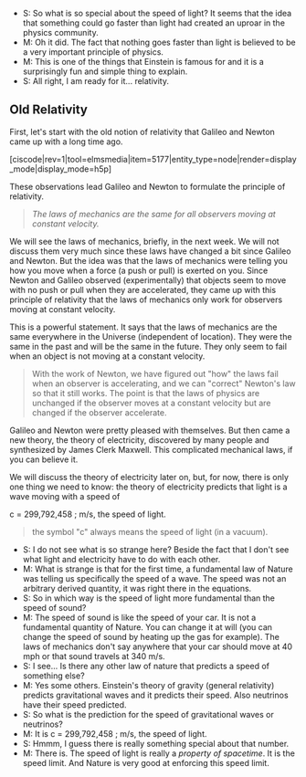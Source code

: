 - S: So what is so special about the speed of light? It seems that the idea that something could go faster than light had created an uproar in the physics community.
- M: Oh it did. The fact that nothing goes faster than light is believed to be a very important principle of physics.
- M: This is one of the things that Einstein is famous for and it is a surprisingly fun and simple thing to explain.
- S: All right, I am ready for it... relativity.

## Old Relativity

First, let's start with the old notion of relativity that Galileo and Newton came up with a long time ago.

[ciscode|rev=1|tool=elmsmedia|item=5177|entity_type=node|render=display_mode|display_mode=h5p]

These observations lead Galileo and Newton to formulate the principle of relativity.

> _The laws of mechanics are the same for all observers moving at constant velocity._

We will see the laws of mechanics, briefly, in the next week. We will not discuss them very much since these laws have changed a bit since Galileo and Newton. But the idea was that the laws of mechanics were telling you how you move when a force (a push or pull) is exerted on you. Since Newton and Galileo observed (experimentally) that objects seem to move with no push or pull when they are accelerated, they came up with this principle of relativity that the laws of mechanics only work for observers moving at constant velocity.

This is a powerful statement. It says that the laws of mechanics are the same everywhere in the Universe (independent of location). They were the same in the past and will be the same in the future. They only seem to fail when an object is not moving at a constant velocity.

> With the work of Newton, we have figured out "how" the laws fail when an observer is accelerating, and we can "correct" Newton's law so that it still works. The point is that the laws of physics are unchanged if the observer moves at a constant velocity but are changed if the observer accelerate.

Galileo and Newton were pretty pleased with themselves. But then came a new theory, the theory of electricity, discovered by many people and synthesized by James Clerk Maxwell. This complicated mechanical laws, if you can believe it.

We will discuss the theory of electricity later on, but, for now, there is only one thing we need to know: the theory of electricity predicts that light is a wave moving with a speed of

<lrn-math> c = 299,792,458 \; m/s</lrn-math>, the speed of light.

> the symbol "c" always means the speed of light (in a vacuum).

- S: I do not see what is so strange here? Beside the fact that I don't see what light and electricity have to do with each other.
- M: What is strange is that for the first time, a fundamental law of Nature was telling us specifically the speed of a wave. The speed was not an arbitrary derived quantity, it was right there in the equations.
- S: So in which way is the speed of light more fundamental than the speed of sound?
- M: The speed of sound is like the speed of your car. It is not a fundamental quantity of Nature. You can change it at will (you can change the speed of sound by heating up the gas for example). The laws of mechanics don't say anywhere that your car should move at 40 mph or that sound travels at 340 m/s.
- S: I see... Is there any other law of nature that predicts a speed of something else?
- M: Yes some others. Einstein's theory of gravity (general relativity) predicts gravitational waves and it predicts their speed. Also neutrinos have their speed predicted.
- S: So what is the prediction for the speed of gravitational waves or neutrinos?
- M: It is <lrn-math> c = 299,792,458 \; m/s</lrn-math>, the speed of light.
- S: Hmmm, I guess there is really something special about that number.
- M: There is. The speed of light is really a _property of spacetime_. It is the speed limit. And Nature is very good at enforcing this speed limit.
